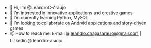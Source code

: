 - 👋 Hi, I’m @LeandroC-Araujo
- 👀 I’m interested in innovative applications and creative games
- 🌱 I’m currently learning Python, MySQL
- 💞️ I’m looking to collaborate on Android applications and story-driven games 
- 📫 How to reach me: E-mail @ leandro.chagasaraujo@gmail.com | Linkedin @ leandro-araújo

<!---
LeandroC-Araujo/LeandroC-Araujo is a ✨ special ✨ repository because its `README.md` (this file) appears on your GitHub profile.
You can click the Preview link to take a look at your changes.
--->
